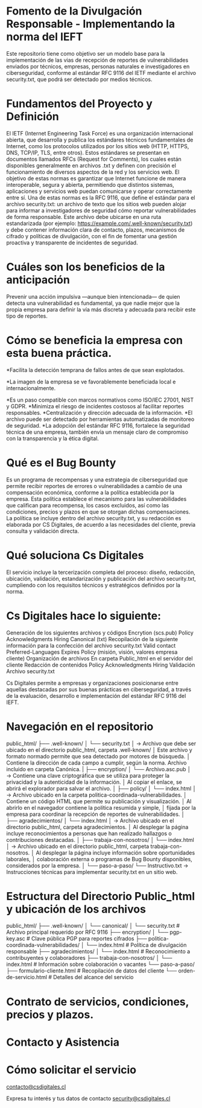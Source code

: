 # Fomento de la Divulgación Responsable - Implementando la norma del IEFT
Este repositorio tiene como objetivo ser un modelo base para la implementación de las vias de recepción de reportes de vulnerabilidades enviados por técnicos,  empresas, personas naturales e investigadores en ciberseguridad,  conforme al estándar RFC 9116 del IETF mediante el archivo security.txt, que podrá ser detectado por medios técnicos.

# Fundamentos del Proyecto y Definición
El IETF (Internet Engineering Task Force) es una organización internacional abierta, que desarrolla y publica los estándares técnicos fundamentales de Internet, como los protocolos utilizados por los sitios web (HTTP, HTTPS, DNS, TCP/IP, TLS, entre otros).
Estos estándares se presentan en documentos llamados RFCs (Request for Comments), los cuales están disponibles generalmente en archivos .txt y definen con precisión el funcionamiento de diversos aspectos de la red y los servicios web.
El objetivo de estas normas es garantizar que Internet funcione de manera interoperable, segura y abierta, permitiendo que distintos sistemas, aplicaciones y servicios web puedan comunicarse y operar correctamente entre sí.
Una de estas normas es la RFC 9116, que define el estándar para el archivo security.txt: un archivo de texto que los sitios web pueden alojar para informar a investigadores de seguridad cómo reportar vulnerabilidades de forma responsable. Este archivo debe ubicarse en una ruta estandarizada (por ejemplo: https://example.com/.well-known/security.txt) y debe contener información clara de contacto, plazos, mecanismos de cifrado y políticas de divulgación, con el fin de fomentar una gestión proactiva y transparente de incidentes de seguridad.

# Cuáles son los beneficios de la anticipación
Prevenir una acción impulsiva —aunque bien intencionada— de quien detecta una vulnerabilidad es fundamental, ya que nadie mejor que la propia empresa para definir la vía más discreta y adecuada para recibir este tipo de reportes.

# Cómo se beneficia la empresa con esta buena práctica.
*Facilita la detección temprana de fallos antes de que sean explotados.

*La imagen de la empresa se ve favorablemente beneficiada local e internacionalmente.

*Es un paso compatible con marcos normativos como ISO/IEC 27001, NIST y GDPR.
*Minimiza el riesgo de incidentes costosos al facilitar reportes responsables.
*Centralización y dirección adecuada de la información.
*El archivo puede ser detectado por herramientas automatizadas de monitoreo de seguridad.
*La adopción del estándar RFC 9116, fortalece la seguridad técnica de una empresa,  también envía un mensaje claro de compromiso con la transparencia y la ética digital.

# Qué es el Bug Bounty
Es un programa de recompensas y una estrategia de ciberseguridad que permite recibir reportes de errores o vulnerabilidades a cambio de una compensación económica, conforme a la política establecida por la empresa.
Esta política establece el mecanismo para las vulnerabilidades que califican para recompensa, los casos excluidos, así como las condiciones, precios y plazos en que se otorgan dichas compensaciones.
La política se incluye dentro del archivo security.txt, y su redacción es elaborada por CS Digitales, de acuerdo a las necesidades del cliente, previa consulta y validación directa.

# Qué soluciona Cs Digitales
El servicio incluye la tercerización completa del proceso: diseño, redacción, ubicación, validación, estandarización y publicación del archivo security.txt, cumpliendo con los requisitos técnicos y estratégicos definidos por la norma.

# Cs Digitales hace lo siguiente:
Generación de los siguientes archivos y códigos
    Encrytion (scs.pub)
    Policy
    Acknowledgments
    Hiring
    Canonical (txt)
Recopilación de la siguiente información para la confección del archivo security.txt
    Valid contact 
    Preferred-Languages
    Expires
    Policy (misión, visión, valores empresa cliente)
Organización de archivos
    En carpeta Public_html en el servidor del cliente
Redacción de contenidos
    Policy
    Acknowledgments
    Hiring
Validación
    Archivo security.txt
  
Cs Digitales permite a empresas y organizaciones posicionarse entre aquellas destacadas por sus buenas prácticas en ciberseguridad, a través de la evaluación, desarrollo e implementación del estándar RFC 9116 del IEFT.

# Navegación en el repositorio
public_html/
├── .well-known/
│   └── security.txt
│       → Archivo que debe ser ubicado en el directorio public_html, carpeta .well-known/
│         Este archivo y formato normado permite que sea detectado por motores de búsqueda.
│         Contiene la dirección de cada campo a cumplir, según la norma. Archivo incluido en carpeta Canónica.
|
├── encryption/
│   └── Archivo.asc.pub
│       → Contiene una clave criptográfica que se utiliza para proteger la privacidad y la autenticidad de la información.
│         Al copiar el enlace, se abrirá el explorador para salvar el archivo.
│
├── policy/
│   └── index.html
│       → Archivo ubicado en la carpeta politica-coordinada-vulnerabilidades.
│         Contiene un código HTML que permite su publicación y visualización.
│         Al abrirlo en el navegador contiene la política resumida y simple,
│         fijada por la empresa para coordinar la recepción de reportes de vulnerabilidades.
│
├── agradecimientos/
│   └── index.html
│       → Archivo ubicado en el directorio public_html, carpeta agradecimientos.
│         Al desplegar la página incluye reconocimientos a personas que han realizado hallazgos o contribuciones destacadas.
│
├── trabaja-con-nosotros/
│   └── index.html
│       → Archivo ubicado en el directorio public_html, carpeta trabaja-con-nosotros.
│         Al desplegar la página incluye información sobre oportunidades laborales,
│         colaboración externa o programas de Bug Bounty disponibles, considerados por la empresa.
│
└── paso-a-paso/
    └── Instructivo.txt
        → Instrucciones técnicas para implementar security.txt en un sitio web.

# Estructura del Directorio Public_html y ubicación de los archivos
public_html/
├── .well-known/
│   └── canonical/
│       └── security.txt           # Archivo principal requerido por RFC 9116
├── encryption/
│   └── pgp-key.asc               # Clave pública PGP para reportes cifrados
├── politica-coordinada-vulnerabilidades/
│   └── index.html                # Política de divulgación responsable
├── agradecimientos/
│   └── index.html                # Reconocimiento a contribuyentes y colaboradores
├── trabaja-con-nosotros/
│   └── index.html                # Información sobre colaboración o vacantes
└── paso-a-paso/
    ├── formulario-cliente.html   # Recopilación de datos del cliente
    └── orden-de-servicio.html    # Detalles del alcance del servicio


# Contrato de servicios, condiciones, precios y plazos.
# Contacto y Asistencia

# Cómo solicitar el servicio
contacto@csdigitales.cl 

Expresa tu interés y tus datos de contacto
security@csdigitales.cl


